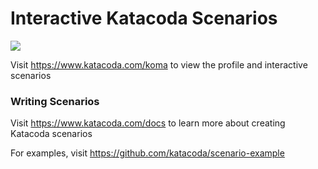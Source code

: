 # Interactive Katacoda Scenarios

[![](http://shields.katacoda.com/katacoda/koma/count.svg)](https://www.katacoda.com/koma "Get your profile on Katacoda.com")

Visit https://www.katacoda.com/koma to view the profile and interactive scenarios

### Writing Scenarios
Visit https://www.katacoda.com/docs to learn more about creating Katacoda scenarios

For examples, visit https://github.com/katacoda/scenario-example
